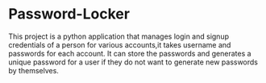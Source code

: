 # Password-Locker
This project is a python application that manages login and signup credentials of a person for various accounts,it takes username and passwords for each account. It can store the passwords and generates a unique password for a user if they do not want to generate new passwords by themselves.
